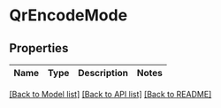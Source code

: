 # QrEncodeMode

## Properties

Name | Type | Description | Notes
---- | ---- | ----------- | -----

[[Back to Model list]](../README.md#documentation-for-models) [[Back to API list]](../README.md#documentation-for-api-endpoints) [[Back to README]](../README.md)

